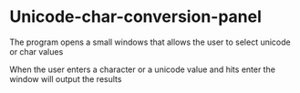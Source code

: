 # Unicode-char-conversion-panel


The program opens a small windows that allows the user to select unicode or char values 

When the user enters a character or a unicode value and hits enter the window will output the results
